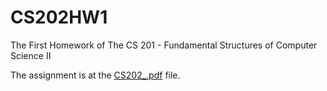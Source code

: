 # CS202HW1
The First Homework of The CS 201 - Fundamental Structures of Computer Science II

The assignment is at the [CS202_.pdf]() file.
